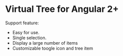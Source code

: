 # Virtual Tree for Angular 2+

Support feature:
- Easy for use.
- Single selection.
- Display a large number of items
- Customizable toogle icon and tree item 